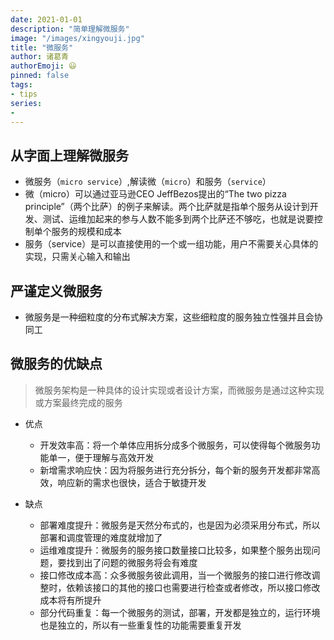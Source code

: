 ```yaml
---
date: 2021-01-01
description: "简单理解微服务"
image: "/images/xingyouji.jpg"
title: "微服务"
author: 诸葛青
authorEmoji: 😃
pinned: false
tags:
- tips
series:
- 
---
```


## 从字面上理解微服务
* 微服务（`micro service`）,解读微（`micro`）和服务（`service`）
* 微（micro）可以通过亚马逊CEO JeffBezos提出的“The two pizza principle”（两个比萨）的例子来解读。两个比萨就是指单个服务从设计到开发、测试、运维加起来的参与人数不能多到两个比萨还不够吃，也就是说要控制单个服务的规模和成本
* 服务（service）是可以直接使用的一个或一组功能，用户不需要关心具体的实现，只需关心输入和输出

## 严谨定义微服务
* 微服务是一种细粒度的分布式解决方案，这些细粒度的服务独立性强并且会协同工

##  微服务的优缺点
> 微服务架构是一种具体的设计实现或者设计方案，而微服务是通过这种实现或方案最终完成的服务

* 优点
    * 开发效率高：将一个单体应用拆分成多个微服务，可以使得每个微服务功能单一，便于理解与高效开发
    * 新增需求响应快：因为将服务进行充分拆分，每个新的服务开发都非常高效，响应新的需求也很快，适合于敏捷开发

* 缺点
    * 部署难度提升：微服务是天然分布式的，也是因为必须采用分布式，所以部署和调度管理的难度就增加了
    * 运维难度提升：微服务的服务接口数量接口比较多，如果整个服务出现问题，要找到出了问题的微服务将会有难度
    * 接口修改成本高：众多微服务彼此调用，当一个微服务的接口进行修改调整时，依赖该接口的其他的接口也需要进行检查或者修改，所以接口修改成本将有所提升
    * 部分代码重复：每一个微服务的测试，部署，开发都是独立的，运行环境也是独立的，所以有一些重复性的功能需要重复开发
